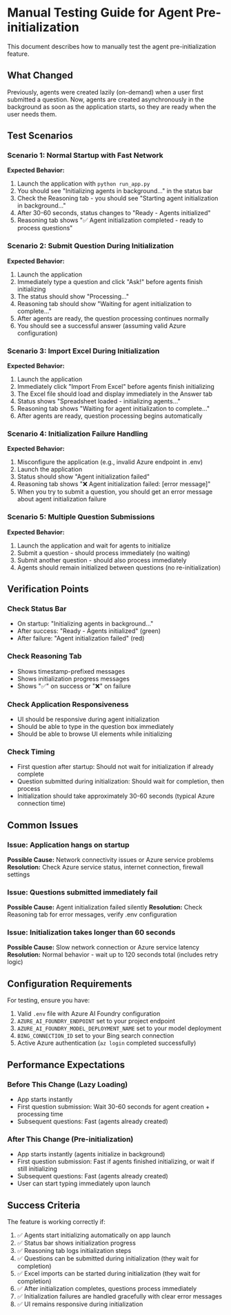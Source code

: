 # Manual Testing Guide for Agent Pre-initialization

This document describes how to manually test the agent pre-initialization feature.

## What Changed

Previously, agents were created lazily (on-demand) when a user first submitted a question. Now, agents are created asynchronously in the background as soon as the application starts, so they are ready when the user needs them.

## Test Scenarios

### Scenario 1: Normal Startup with Fast Network
**Expected Behavior:**
1. Launch the application with `python run_app.py`
2. You should see "Initializing agents in background..." in the status bar
3. Check the Reasoning tab - you should see "Starting agent initialization in background..."
4. After 30-60 seconds, status changes to "Ready - Agents initialized"
5. Reasoning tab shows "✅ Agent initialization completed - ready to process questions"

### Scenario 2: Submit Question During Initialization
**Expected Behavior:**
1. Launch the application
2. Immediately type a question and click "Ask!" before agents finish initializing
3. The status should show "Processing..." 
4. Reasoning tab should show "Waiting for agent initialization to complete..."
5. After agents are ready, the question processing continues normally
6. You should see a successful answer (assuming valid Azure configuration)

### Scenario 3: Import Excel During Initialization
**Expected Behavior:**
1. Launch the application
2. Immediately click "Import From Excel" before agents finish initializing
3. The Excel file should load and display immediately in the Answer tab
4. Status shows "Spreadsheet loaded - initializing agents..."
5. Reasoning tab shows "Waiting for agent initialization to complete..."
6. After agents are ready, question processing begins automatically

### Scenario 4: Initialization Failure Handling
**Expected Behavior:**
1. Misconfigure the application (e.g., invalid Azure endpoint in .env)
2. Launch the application
3. Status should show "Agent initialization failed"
4. Reasoning tab shows "❌ Agent initialization failed: [error message]"
5. When you try to submit a question, you should get an error message about agent initialization failure

### Scenario 5: Multiple Question Submissions
**Expected Behavior:**
1. Launch the application and wait for agents to initialize
2. Submit a question - should process immediately (no waiting)
3. Submit another question - should also process immediately
4. Agents should remain initialized between questions (no re-initialization)

## Verification Points

### Check Status Bar
- On startup: "Initializing agents in background..."
- After success: "Ready - Agents initialized" (green)
- After failure: "Agent initialization failed" (red)

### Check Reasoning Tab
- Shows timestamp-prefixed messages
- Shows initialization progress messages
- Shows "✅" on success or "❌" on failure

### Check Application Responsiveness
- UI should be responsive during agent initialization
- Should be able to type in the question box immediately
- Should be able to browse UI elements while initializing

### Check Timing
- First question after startup: Should not wait for initialization if already complete
- Question submitted during initialization: Should wait for completion, then process
- Initialization should take approximately 30-60 seconds (typical Azure connection time)

## Common Issues

### Issue: Application hangs on startup
**Possible Cause:** Network connectivity issues or Azure service problems
**Resolution:** Check Azure service status, internet connection, firewall settings

### Issue: Questions submitted immediately fail
**Possible Cause:** Agent initialization failed silently
**Resolution:** Check Reasoning tab for error messages, verify .env configuration

### Issue: Initialization takes longer than 60 seconds
**Possible Cause:** Slow network connection or Azure service latency
**Resolution:** Normal behavior - wait up to 120 seconds total (includes retry logic)

## Configuration Requirements

For testing, ensure you have:
1. Valid `.env` file with Azure AI Foundry configuration
2. `AZURE_AI_FOUNDRY_ENDPOINT` set to your project endpoint
3. `AZURE_AI_FOUNDRY_MODEL_DEPLOYMENT_NAME` set to your model deployment
4. `BING_CONNECTION_ID` set to your Bing search connection
5. Active Azure authentication (`az login` completed successfully)

## Performance Expectations

### Before This Change (Lazy Loading)
- App starts instantly
- First question submission: Wait 30-60 seconds for agent creation + processing time
- Subsequent questions: Fast (agents already created)

### After This Change (Pre-initialization)
- App starts instantly (agents initialize in background)
- First question submission: Fast if agents finished initializing, or wait if still initializing
- Subsequent questions: Fast (agents already created)
- User can start typing immediately upon launch

## Success Criteria

The feature is working correctly if:
1. ✅ Agents start initializing automatically on app launch
2. ✅ Status bar shows initialization progress
3. ✅ Reasoning tab logs initialization steps
4. ✅ Questions can be submitted during initialization (they wait for completion)
5. ✅ Excel imports can be started during initialization (they wait for completion)
6. ✅ After initialization completes, questions process immediately
7. ✅ Initialization failures are handled gracefully with clear error messages
8. ✅ UI remains responsive during initialization
